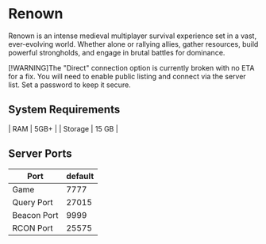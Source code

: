 # Renown
Renown is an intense medieval multiplayer survival experience set in a vast, ever-evolving world. Whether alone or rallying allies, gather resources, build powerful strongholds, and engage in brutal battles for dominance.

[!WARNING]The "Direct" connection option is currently broken with no ETA for a fix. You will need to enable public listing and connect via the server list. Set a password to keep it secure.


## System Requirements
| RAM | 5GB+ |
| Storage | 15 GB |

## Server Ports

| Port    | default       |
|---------|---------------|
| Game    | 7777 |
| Query Port    | 27015   |
| Beacon Port | 9999 |
| RCON Port | 25575 |
